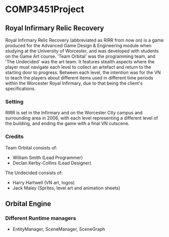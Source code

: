 # COMP3451Project

## Royal Infirmary Relic Recovery

Royal Infirmary Relic Recovery (abbreviated as RIRR from now on) is a game produced for the Advanced Game Design & Engineering module when studying at the University of Worcester, and was developed with students on the Game Art course. 'Team Orbital' was the programming team, and 'The Undecided' was the art team. It features stealth aspects where the player must navigate each level to collect an artefact and return to the starting door to progress. Between each level, the intention was for the VN to teach the players about different items used in different time periods within the Worcester Royal Infirmary, due to that being the client's specifications.

### Setting
RIRR is set in the Infirmary and on the Worcester City campus and surrounding area in 2006, with each level representing a different level of the building, and ending the game with a final VN cutscene.


### Credits

Team Orbital consists of:
- William Smith (Lead Programmer)
- Declan Kerby-Collins (Lead Designer)

The Undecided consists of:
- Harry Hartwell (VN art, logos)
- Jack Maley (Sprites, level art and animation sheets)

## Orbital Engine
### Different Runtime managers
- EntityManager, SceneManager, SceneGraph
